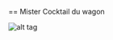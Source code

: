 == Mister Cocktail du wagon



![alt tag](https://cloud.githubusercontent.com/assets/10654877/7607317/99a91c42-f960-11e4-90f4-147279113690.jpg)

